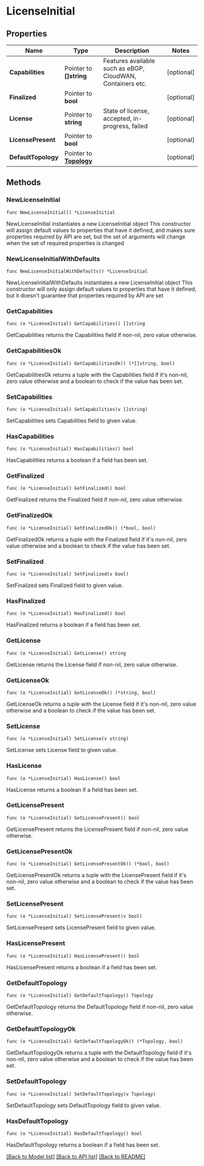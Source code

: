 # LicenseInitial

## Properties

Name | Type | Description | Notes
------------ | ------------- | ------------- | -------------
**Capabilities** | Pointer to **[]string** | Features available such as eBGP, CloudWAN, Containers etc. | [optional] 
**Finalized** | Pointer to **bool** |  | [optional] 
**License** | Pointer to **string** | State of license, accepted, in-progress, failed | [optional] 
**LicensePresent** | Pointer to **bool** |  | [optional] 
**DefaultTopology** | Pointer to [**Topology**](Topology.md) |  | [optional] 

## Methods

### NewLicenseInitial

`func NewLicenseInitial() *LicenseInitial`

NewLicenseInitial instantiates a new LicenseInitial object
This constructor will assign default values to properties that have it defined,
and makes sure properties required by API are set, but the set of arguments
will change when the set of required properties is changed

### NewLicenseInitialWithDefaults

`func NewLicenseInitialWithDefaults() *LicenseInitial`

NewLicenseInitialWithDefaults instantiates a new LicenseInitial object
This constructor will only assign default values to properties that have it defined,
but it doesn't guarantee that properties required by API are set

### GetCapabilities

`func (o *LicenseInitial) GetCapabilities() []string`

GetCapabilities returns the Capabilities field if non-nil, zero value otherwise.

### GetCapabilitiesOk

`func (o *LicenseInitial) GetCapabilitiesOk() (*[]string, bool)`

GetCapabilitiesOk returns a tuple with the Capabilities field if it's non-nil, zero value otherwise
and a boolean to check if the value has been set.

### SetCapabilities

`func (o *LicenseInitial) SetCapabilities(v []string)`

SetCapabilities sets Capabilities field to given value.

### HasCapabilities

`func (o *LicenseInitial) HasCapabilities() bool`

HasCapabilities returns a boolean if a field has been set.

### GetFinalized

`func (o *LicenseInitial) GetFinalized() bool`

GetFinalized returns the Finalized field if non-nil, zero value otherwise.

### GetFinalizedOk

`func (o *LicenseInitial) GetFinalizedOk() (*bool, bool)`

GetFinalizedOk returns a tuple with the Finalized field if it's non-nil, zero value otherwise
and a boolean to check if the value has been set.

### SetFinalized

`func (o *LicenseInitial) SetFinalized(v bool)`

SetFinalized sets Finalized field to given value.

### HasFinalized

`func (o *LicenseInitial) HasFinalized() bool`

HasFinalized returns a boolean if a field has been set.

### GetLicense

`func (o *LicenseInitial) GetLicense() string`

GetLicense returns the License field if non-nil, zero value otherwise.

### GetLicenseOk

`func (o *LicenseInitial) GetLicenseOk() (*string, bool)`

GetLicenseOk returns a tuple with the License field if it's non-nil, zero value otherwise
and a boolean to check if the value has been set.

### SetLicense

`func (o *LicenseInitial) SetLicense(v string)`

SetLicense sets License field to given value.

### HasLicense

`func (o *LicenseInitial) HasLicense() bool`

HasLicense returns a boolean if a field has been set.

### GetLicensePresent

`func (o *LicenseInitial) GetLicensePresent() bool`

GetLicensePresent returns the LicensePresent field if non-nil, zero value otherwise.

### GetLicensePresentOk

`func (o *LicenseInitial) GetLicensePresentOk() (*bool, bool)`

GetLicensePresentOk returns a tuple with the LicensePresent field if it's non-nil, zero value otherwise
and a boolean to check if the value has been set.

### SetLicensePresent

`func (o *LicenseInitial) SetLicensePresent(v bool)`

SetLicensePresent sets LicensePresent field to given value.

### HasLicensePresent

`func (o *LicenseInitial) HasLicensePresent() bool`

HasLicensePresent returns a boolean if a field has been set.

### GetDefaultTopology

`func (o *LicenseInitial) GetDefaultTopology() Topology`

GetDefaultTopology returns the DefaultTopology field if non-nil, zero value otherwise.

### GetDefaultTopologyOk

`func (o *LicenseInitial) GetDefaultTopologyOk() (*Topology, bool)`

GetDefaultTopologyOk returns a tuple with the DefaultTopology field if it's non-nil, zero value otherwise
and a boolean to check if the value has been set.

### SetDefaultTopology

`func (o *LicenseInitial) SetDefaultTopology(v Topology)`

SetDefaultTopology sets DefaultTopology field to given value.

### HasDefaultTopology

`func (o *LicenseInitial) HasDefaultTopology() bool`

HasDefaultTopology returns a boolean if a field has been set.


[[Back to Model list]](../README.md#documentation-for-models) [[Back to API list]](../README.md#documentation-for-api-endpoints) [[Back to README]](../README.md)


